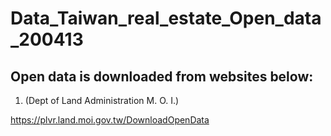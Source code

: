 # Data_Taiwan_real_estate_Open_data_200413

## Open data is downloaded from websites below:
1. (Dept of Land Administration M. O. I.)

https://plvr.land.moi.gov.tw/DownloadOpenData
